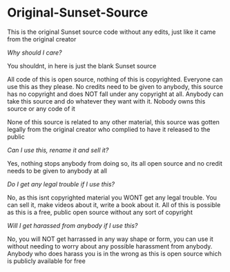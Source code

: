 # Original-Sunset-Source
This is the original Sunset source code without any edits, just like it came from the original creator

*Why should I care?*

You shouldnt, in here is just the blank Sunset source

All code of this is open source, nothing of this is copyrighted. Everyone can use this as they please. No credits need to be given to anybody, this source has no copyright and does NOT fall under any copyright at all. Anybody can take this source and do whatever they want with it. Nobody owns this source or any code of it

None of this source is related to any other material, this source was gotten legally from the original creator who complied to have it released to the public

*Can I use this, rename it and sell it?*

Yes, nothing stops anybody from doing so, its all open source and no credit needs to be given to anybody at all

*Do I get any legal trouble if I use this?*

No, as this isnt copyrighted material you WONT get any legal trouble. You can sell it, make videos about it, write a book about it. All of this is possible as this is a free, public open source without any sort of copyright

*Will I get harassed from anybody if I use this?*

No, you will NOT get harrassed in any way shape or form, you can use it without needing to worry about any possible harassment from anybody. Anybody who does harass you is in the wrong as this is open source which is publicly available for free
